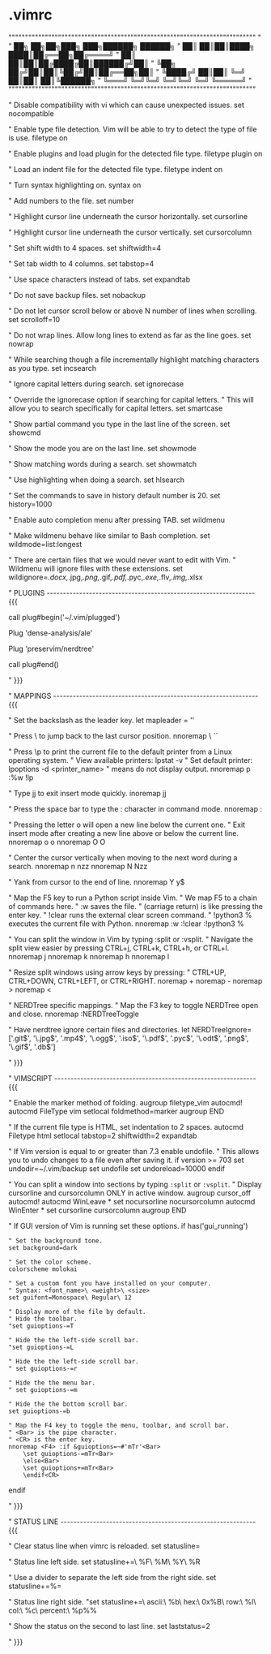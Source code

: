 # .vimrc

"""""""""""""""""""""""""""""""""""""""""""""""""""""""""""""""""""""""""""
"
"               ██╗   ██╗██╗███╗   ███╗██████╗  ██████╗
"               ██║   ██║██║████╗ ████║██╔══██╗██╔════╝
"               ██║   ██║██║██╔████╔██║██████╔╝██║
"               ╚██╗ ██╔╝██║██║╚██╔╝██║██╔══██╗██║
"                ╚████╔╝ ██║██║ ╚═╝ ██║██║  ██║╚██████╗
"                 ╚═══╝  ╚═╝╚═╝     ╚═╝╚═╝  ╚═╝ ╚═════╝
"
"""""""""""""""""""""""""""""""""""""""""""""""""""""""""""""""""""""""""""

" Disable compatibility with vi which can cause unexpected issues.
set nocompatible

" Enable type file detection. Vim will be able to try to detect the type of file is use.
filetype on

" Enable plugins and load plugin for the detected file type.
filetype plugin on

" Load an indent file for the detected file type.
filetype indent on

" Turn syntax highlighting on.
syntax on

" Add numbers to the file.
set number

" Highlight cursor line underneath the cursor horizontally.
set cursorline

" Highlight cursor line underneath the cursor vertically.
set cursorcolumn

" Set shift width to 4 spaces.
set shiftwidth=4

" Set tab width to 4 columns.
set tabstop=4

" Use space characters instead of tabs.
set expandtab

" Do not save backup files.
set nobackup

" Do not let cursor scroll below or above N number of lines when scrolling.
set scrolloff=10

" Do not wrap lines. Allow long lines to extend as far as the line goes.
set nowrap

" While searching though a file incrementally highlight matching characters as you type.
set incsearch

" Ignore capital letters during search.
set ignorecase

" Override the ignorecase option if searching for capital letters.
" This will allow you to search specifically for capital letters.
set smartcase

" Show partial command you type in the last line of the screen.
set showcmd

" Show the mode you are on the last line.
set showmode

" Show matching words during a search.
set showmatch

" Use highlighting when doing a search.
set hlsearch

" Set the commands to save in history default number is 20.
set history=1000

" Enable auto completion menu after pressing TAB.
set wildmenu

" Make wildmenu behave like similar to Bash completion.
set wildmode=list:longest

" There are certain files that we would never want to edit with Vim.
" Wildmenu will ignore files with these extensions.
set wildignore=*.docx,*.jpg,*.png,*.gif,*.pdf,*.pyc,*.exe,*.flv,*.img,*.xlsx

" PLUGINS ---------------------------------------------------------------- {{{

call plug#begin('~/.vim/plugged')

  Plug 'dense-analysis/ale'

  Plug 'preservim/nerdtree'

call plug#end()

" }}}

" MAPPINGS --------------------------------------------------------------- {{{

" Set the backslash as the leader key.
let mapleader = '\'

" Press \\ to jump back to the last cursor position.
nnoremap <leader>\ ``

" Press \p to print the current file to the default printer from a Linux operating system.
" View available printers:   lpstat -v
" Set default printer:       lpoptions -d <printer_name>
" <silent> means do not display output.
nnoremap <silent> <leader>p :%w !lp<CR>

" Type jj to exit insert mode quickly.
inoremap jj <Esc>

" Press the space bar to type the : character in command mode.
nnoremap <space> :

" Pressing the letter o will open a new line below the current one.
" Exit insert mode after creating a new line above or below the current line.
nnoremap o o<esc>
nnoremap O O<esc>

" Center the cursor vertically when moving to the next word during a search.
nnoremap n nzz
nnoremap N Nzz

" Yank from cursor to the end of line.
nnoremap Y y$

" Map the F5 key to run a Python script inside Vim.
" We map F5 to a chain of commands here.
" :w saves the file.
" <CR> (carriage return) is like pressing the enter key.
" !clear runs the external clear screen command.
" !python3 % executes the current file with Python.
nnoremap <f5> :w <CR>:!clear <CR>:!python3 % <CR>

" You can split the window in Vim by typing :split or :vsplit.
" Navigate the split view easier by pressing CTRL+j, CTRL+k, CTRL+h, or CTRL+l.
nnoremap <c-j> <c-w>j
nnoremap <c-k> <c-w>k
nnoremap <c-h> <c-w>h
nnoremap <c-l> <c-w>l

" Resize split windows using arrow keys by pressing:
" CTRL+UP, CTRL+DOWN, CTRL+LEFT, or CTRL+RIGHT.
noremap <c-up> <c-w>+
noremap <c-down> <c-w>-
noremap <c-left> <c-w>>
noremap <c-right> <c-w><

" NERDTree specific mappings.
" Map the F3 key to toggle NERDTree open and close.
nnoremap <F3> :NERDTreeToggle<cr>

" Have nerdtree ignore certain files and directories.
let NERDTreeIgnore=['\.git$', '\.jpg$', '\.mp4$', '\.ogg$', '\.iso$', '\.pdf$', '\.pyc$', '\.odt$', '\.png$', '\.gif$', '\.db$']

" }}}

" VIMSCRIPT -------------------------------------------------------------- {{{

" Enable the marker method of folding.
augroup filetype_vim
    autocmd!
    autocmd FileType vim setlocal foldmethod=marker
augroup END

" If the current file type is HTML, set indentation to 2 spaces.
autocmd Filetype html setlocal tabstop=2 shiftwidth=2 expandtab

" If Vim version is equal to or greater than 7.3 enable undofile.
" This allows you to undo changes to a file even after saving it.
if version >= 703
    set undodir=~/.vim/backup
    set undofile
    set undoreload=10000
endif

" You can split a window into sections by typing `:split` or `:vsplit`.
" Display cursorline and cursorcolumn ONLY in active window.
augroup cursor_off
    autocmd!
    autocmd WinLeave * set nocursorline nocursorcolumn
    autocmd WinEnter * set cursorline cursorcolumn
augroup END

" If GUI version of Vim is running set these options.
if has('gui_running')

    " Set the background tone.
    set background=dark

    " Set the color scheme.
    colorscheme molokai

    " Set a custom font you have installed on your computer.
    " Syntax: <font_name>\ <weight>\ <size>
    set guifont=Monospace\ Regular\ 12

    " Display more of the file by default.
    " Hide the toolbar.
    "set guioptions-=T

    " Hide the the left-side scroll bar.
    "set guioptions-=L

    " Hide the the left-side scroll bar.
    " set guioptions-=r

    " Hide the the menu bar.
    " set guioptions-=m

    " Hide the the bottom scroll bar.
    set guioptions-=b

    " Map the F4 key to toggle the menu, toolbar, and scroll bar.
    " <Bar> is the pipe character.
    " <CR> is the enter key.
    nnoremap <F4> :if &guioptions=~#'mTr'<Bar>
        \set guioptions-=mTr<Bar>
        \else<Bar>
        \set guioptions+=mTr<Bar>
        \endif<CR>

endif

" }}}

" STATUS LINE ------------------------------------------------------------ {{{

" Clear status line when vimrc is reloaded.
set statusline=

" Status line left side.
set statusline+=\ %F\ %M\ %Y\ %R

" Use a divider to separate the left side from the right side.
set statusline+=%=

" Status line right side.
"set statusline+=\ ascii:\ %b\ hex:\ 0x%B\ row:\ %l\ col:\ %c\ percent:\ %p%%

" Show the status on the second to last line.
set laststatus=2

" }}}
